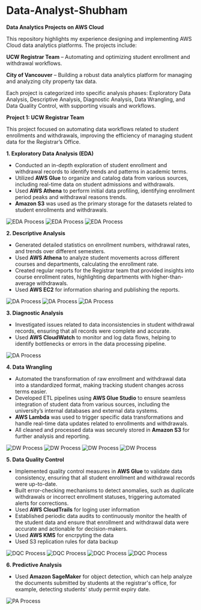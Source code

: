# Data-Analyst-Shubham

**Data Analytics Projects on AWS Cloud**

This repository highlights my experience designing and implementing AWS Cloud data analytics platforms. The projects include:

**UCW Registrar Team** – Automating and optimizing student enrollment and withdrawal workflows.

**City of Vancouver** – Building a robust data analytics platform for managing and analyzing city property tax data.

Each project is categorized into specific analysis phases: Exploratory Data Analysis, Descriptive Analysis, Diagnostic Analysis, Data Wrangling, and Data Quality Control, with supporting visuals and workflows.

**Project 1: UCW Registrar Team**

This project focused on automating data workflows related to student enrollments and withdrawals, improving the efficiency of managing student data for the Registrar’s Office.

**1. Exploratory Data Analysis (EDA)**
   - Conducted an in-depth exploration of student enrollment and withdrawal records to identify trends and patterns in academic terms.
   - Utilized **AWS Glue** to organize and catalog data from various sources, including real-time data on student admissions and withdrawals.
   - Used **AWS Athena** to perform initial data profiling, identifying enrollment period peaks and withdrawal reasons trends.
   - **Amazon S3** was used as the primary storage for the datasets related to student enrollments and withdrawals.

![EDA Process](https://raw.githubusercontent.com/ShubhamSharmaMBA/Data-Analyst-Shubham/main/images/Week%202%20CP%201.png)
![EDA Process](https://raw.githubusercontent.com/ShubhamSharmaMBA/Data-Analyst-Shubham/main/images/Week%202%20CP%202.png)
![EDA Process](https://raw.githubusercontent.com/ShubhamSharmaMBA/Data-Analyst-Shubham/main/images/Week%203%20CP%201.png)


**2. Descriptive Analysis**
   - Generated detailed statistics on enrollment numbers, withdrawal rates, and trends over different semesters.
   - Used **AWS Athena** to analyze student movements across different courses and departments, calculating the enrollment rate.
   - Created regular reports for the Registrar team that provided insights into course enrollment rates, highlighting departments with higher-than-average withdrawals.
   - Used **AWS EC2** for information sharing and publishing the reports.
     
![DA Process](https://raw.githubusercontent.com/ShubhamSharmaMBA/Data-Analyst-Shubham/main/images/Week%204%20CP%201.png)
![DA Process](https://raw.githubusercontent.com/ShubhamSharmaMBA/Data-Analyst-Shubham/main/images/Week%204%20WA%204.png)
![DA Process](https://raw.githubusercontent.com/ShubhamSharmaMBA/Data-Analyst-Shubham/main/images/Week%204%20WA%206.png)

**3. Diagnostic Analysis**
   - Investigated issues related to data inconsistencies in student withdrawal records, ensuring that all records were complete and accurate.
   - Used **AWS CloudWatch** to monitor and log data flows, helping to identify bottlenecks or errors in the data processing pipeline.

![DA Process](https://raw.githubusercontent.com/ShubhamSharmaMBA/Data-Analyst-Shubham/main/images/Week%209%20CP%201.png)

**4. Data Wrangling**
   - Automated the transformation of raw enrollment and withdrawal data into a standardized format, making tracking student changes across terms easier.
   - Developed ETL pipelines using **AWS Glue Studio** to ensure seamless integration of student data from various sources, including the university’s internal databases and external data systems.
   - **AWS Lambda** was used to trigger specific data transformations and handle real-time data updates related to enrollments and withdrawals.
   - All cleaned and processed data was securely stored in **Amazon S3** for further analysis and reporting.

![DW Process](https://raw.githubusercontent.com/ShubhamSharmaMBA/Data-Analyst-Shubham/main/images/DP%201%20-%20ETL%20pipelines%20-%20Draw%201.png)
![DW Process](https://raw.githubusercontent.com/ShubhamSharmaMBA/Data-Analyst-Shubham/main/images/DP%201%20-%20ETL%20pipelines%20-%20Draw%202.png)
![DW Process](https://raw.githubusercontent.com/ShubhamSharmaMBA/Data-Analyst-Shubham/main/images/DP%201%20-%20ETL%20pipelines%20-%20Draw%203.png)
![DW Process](https://raw.githubusercontent.com/ShubhamSharmaMBA/Data-Analyst-Shubham/main/images/DP%201%20-%20ETL%20pipelines%20-%20AWS%20Glue.png)


**5. Data Quality Control**
   - Implemented quality control measures in **AWS Glue** to validate data consistency, ensuring that all student enrollment and withdrawal records were up-to-date.
   - Built error-checking mechanisms to detect anomalies, such as duplicate withdrawals or incorrect enrollment statuses, triggering automated alerts for corrections.
   - Used **AWS CloudTrails** for loging user information
   - Established periodic data audits to continuously monitor the health of the student data and ensure that enrollment and withdrawal data were accurate and actionable for decision-makers.
   - Used **AWS KMS** for encrpyting the data
   - Used S3 replication rules for data backup

![DQC Process](https://raw.githubusercontent.com/ShubhamSharmaMBA/Data-Analyst-Shubham/main/images/Week%208%20CP%201.png)
![DQC Process](https://raw.githubusercontent.com/ShubhamSharmaMBA/Data-Analyst-Shubham/main/images/Week%209%20CP%203.png)
![DQC Process](https://raw.githubusercontent.com/ShubhamSharmaMBA/Data-Analyst-Shubham/main/images/Week%207%20CP%201.png)
![DQC Process](https://raw.githubusercontent.com/ShubhamSharmaMBA/Data-Analyst-Shubham/main/images/Week%207%20CP%202%20.png)


**6. Predictive Analysis**
   - Used **Amazon SageMaker** for object detection, which can help analyze the documents submitted by students at the registrar's office, for example, detecting students' study permit expiry date. 

![PA Process](https://raw.githubusercontent.com/ShubhamSharmaMBA/Data-Analyst-Shubham/main/images/Week%2010%20CP.png)













